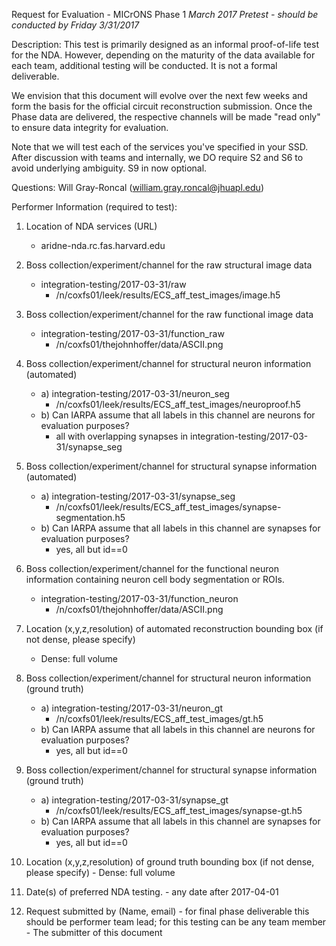 Request for Evaluation - MICrONS Phase 1
*March 2017 Pretest - should be conducted by Friday 3/31/2017*

Description:  This test is primarily designed as an informal proof-of-life test for the NDA.  However, depending on the maturity of the data available for each team, additional testing will be conducted.  It is not a formal deliverable.

We envision that this document will evolve over the next few weeks and form the basis for the official circuit reconstruction submission.  Once the Phase data are delivered, the respective channels will be made "read only" to ensure data integrity for evaluation.

Note that we will test each of the services you've specified in your SSD.  After discussion with teams and internally, we DO require S2 and S6 to avoid underlying ambiguity.  S9 in now optional.


Questions:  Will Gray-Roncal (william.gray.roncal@jhuapl.edu)

Performer Information (required to test):

1.  Location of NDA services (URL)
	- aridne-nda.rc.fas.harvard.edu

2.  Boss collection/experiment/channel for the raw structural image data
	- integration-testing/2017-03-31/raw
		- /n/coxfs01/leek/results/ECS_aff_test_images/image.h5

3.  Boss collection/experiment/channel for the raw functional image data
	- integration-testing/2017-03-31/function_raw
		- /n/coxfs01/thejohnhoffer/data/ASCII.png

4.  Boss collection/experiment/channel for structural neuron information (automated)
	- a) integration-testing/2017-03-31/neuron_seg
		- /n/coxfs01/leek/results/ECS_aff_test_images/neuroproof.h5
	- b) Can IARPA assume that all labels in this channel are neurons for evaluation purposes?
		- all with overlapping synapses in integration-testing/2017-03-31/synapse_seg

5.  Boss collection/experiment/channel for structural synapse information (automated)
	- a) integration-testing/2017-03-31/synapse_seg
		- /n/coxfs01/leek/results/ECS_aff_test_images/synapse-segmentation.h5 
	- b) Can IARPA assume that all labels in this channel are synapses for evaluation purposes?
		- yes, all but id==0

6.  Boss collection/experiment/channel for the functional neuron information containing neuron cell body segmentation or ROIs.
	- integration-testing/2017-03-31/function_neuron
		- /n/coxfs01/thejohnhoffer/data/ASCII.png

7.  Location (x,y,z,resolution) of automated reconstruction bounding box (if not dense, please specify)
	- Dense: full volume

8.  Boss collection/experiment/channel for structural neuron information (ground truth)
	- a) integration-testing/2017-03-31/neuron_gt
		- /n/coxfs01/leek/results/ECS_aff_test_images/gt.h5
	- b) Can IARPA assume that all labels in this channel are neurons for evaluation purposes?
		- yes, all but id==0

9.  Boss collection/experiment/channel for structural synapse information (ground truth)
	- a) integration-testing/2017-03-31/synapse_gt
		- /n/coxfs01/leek/results/ECS_aff_test_images/synapse-gt.h5
	- b) Can IARPA assume that all labels in this channel are synapses for evaluation purposes?
		- yes, all but id==0

10.  Location (x,y,z,resolution) of ground truth bounding box (if not dense, please specify)
	- Dense: full volume

11.  Date(s) of preferred NDA testing.
	- any date after 2017-04-01

12.  Request submitted by (Name, email) - for final phase deliverable this should be performer team lead; for this testing can be any team member
	- The submitter of this document
